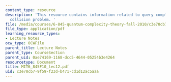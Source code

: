 ```yaml
---
content_type: resource
description: 'This resource contains information related to query complexity and the
  collision problem. '
file: /media/courses/6-845-quantum-complexity-theory-fall-2010/c3e70cb79f59f23db471cd1d12ac5aaa_MIT6_845F10_lec12.pdf
file_type: application/pdf
learning_resource_types:
- Lecture Notes
ocw_type: OCWFile
parent_title: Lecture Notes
parent_type: CourseSection
parent_uid: 0ae74169-1168-dcc5-4644-05254b3e4264
resourcetype: Document
title: MIT6_845F10_lec12.pdf
uid: c3e70cb7-9f59-f23d-b471-cd1d12ac5aaa
---
```

